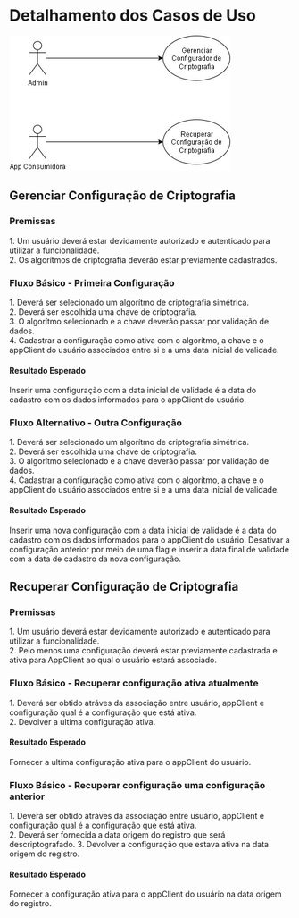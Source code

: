 # Detalhamento dos Casos de Uso

![Alt text](https://github.com/ElenzitaDarhk/CriptografadorDinamico/blob/Develop/CriptografadorDinamico-UseCase.jpg "Use Case")

<h2>Gerenciar Configuração de Criptografia</h2>

<h3>Premissas</h3>
1. Um usuário deverá estar devidamente autorizado e autenticado para utilizar a funcionalidade.<br>
2. Os algorítmos de criptografia deverão estar previamente cadastrados.
<h3>Fluxo Básico - Primeira Configuração</h3>
1. Deverá ser selecionado um algorítmo de criptografia simétrica.<br>
2. Deverá ser escolhida uma chave de criptografia.<br>
3. O algorítmo selecionado e a chave deverão passar por validação de dados.<br>
4. Cadastrar a configuração como ativa com o algorítmo, a chave e o appClient do usuário associados entre si e a uma data inicial de validade.
<h4>Resultado Esperado</h4>
Inserir uma configuração com a data inicial de validade é a data do cadastro com os dados informados para o appClient do usuário.
<h3>Fluxo Alternativo - Outra Configuração</h3>
1. Deverá ser selecionado um algorítmo de criptografia simétrica.<br>
2. Deverá ser escolhida uma chave de criptografia.<br>
3. O algorítmo selecionado e a chave deverão passar por validação de dados.<br>
4. Cadastrar a configuração como ativa com o algorítmo, a chave e o appClient do usuário associados entre si e a uma data inicial de validade.
<h4>Resultado Esperado</h4>
Inserir uma nova configuração com a data inicial de validade é a data do cadastro com os dados informados para o appClient do usuário. Desativar a configuração anterior por meio de uma flag e inserir a data final de validade com a data de cadastro da nova configuração.

<h2>Recuperar Configuração de Criptografia</h2>
<h3>Premissas</h3>
1. Um usuário deverá estar devidamente autorizado e autenticado para utilizar a funcionalidade.<br>
2. Pelo menos uma configuração deverá estar previamente cadastrada e ativa para AppClient ao qual o usuário estará associado.
<h3>Fluxo Básico - Recuperar configuração ativa atualmente</h3>
1. Deverá ser obtido atráves da associação entre usuário, appClient e configuração qual é a configuração que está ativa.<br>
2. Devolver a ultima configuração ativa.
<h4>Resultado Esperado</h4>
Fornecer a ultima configuração ativa para o appClient do usuário.
<h3>Fluxo Básico - Recuperar configuração uma configuração anterior</h3>
1. Deverá ser obtido atráves da associação entre usuário, appClient e configuração qual é a configuração que está ativa.<br>
2. Deverá ser fornecida a data origem do registro que será descriptografado.
3. Devolver a configuração que estava ativa na data origem do registro.
<h4>Resultado Esperado</h4>
Fornecer a configuração ativa para o appClient do usuário na data origem do registro.

